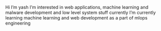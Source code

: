 Hi I’m yash
I’m interested in web applications, machine learning and malware development and low level system stuff currently 
I’m currently learning machine learning and web development as a part of mlops engineering


<!---
yashtiwari13/yashtiwari13 is a ✨ special ✨ repository because its `README.md` (this file) appears on your GitHub profile.
You can click the Preview link to take a look at your changes.
--->
